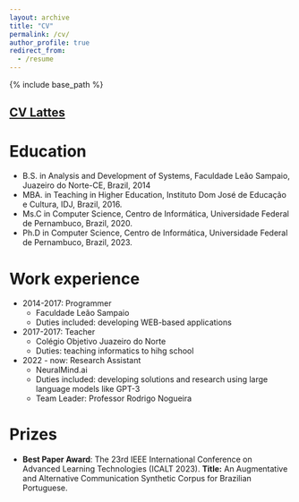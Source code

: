 ```yaml
---
layout: archive
title: "CV"
permalink: /cv/
author_profile: true
redirect_from:
  - /resume
---
```


{% include base_path %}

## [CV Lattes](http://buscatextual.cnpq.br/buscatextual/visualizacv.do?id=K8561724U9)

Education
======
* B.S. in Analysis and Development of Systems, Faculdade Leão Sampaio, Juazeiro do Norte-CE, Brazil, 2014
* MBA. in Teaching in Higher Education, Instituto Dom José de Educação e Cultura, IDJ, Brazil, 2016.
* Ms.C in Computer Science, Centro de Informática, Universidade Federal de Pernambuco, Brazil, 2020.
* Ph.D in Computer Science,  Centro de Informática, Universidade Federal de Pernambuco, Brazil, 2023.

Work experience
======
* 2014-2017: Programmer
  * Faculdade Leão Sampaio
  * Duties included: developing WEB-based applications
* 2017-2017: Teacher
  * Colégio Objetivo Juazeiro do Norte
  * Duties: teaching informatics to hihg school
* 2022 - now: Research Assistant
  * NeuralMind.ai
  * Duties included: developing solutions and research using large language models like GPT-3
  * Team Leader: Professor Rodrigo Nogueira

Prizes
=====
* **Best Paper Award**: The 23rd IEEE International Conference on Advanced Learning Technologies (ICALT 2023). **Title:** An Augmentative and Alternative Communication Synthetic Corpus for Brazilian Portuguese.
  